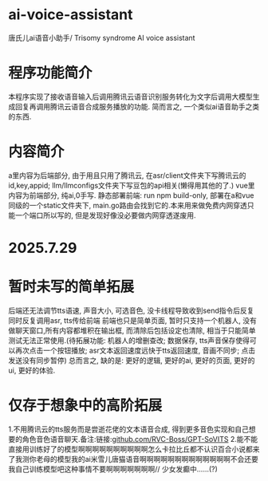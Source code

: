 # ai-voice-assistant
唐氏儿ai语音小助手/ Trisomy syndrome AI voice assistant

# 程序功能简介
本程序实现了接收语音输入后调用腾讯云语音识别服务转化为文字后调用大模型生成回复再调用腾讯云语音合成服务播放的功能.
简而言之, 一个类似ai语音助手之类的东西.

# 内容简介
a里内容为后端部分, 由于用且只用了腾讯云, 在asr/client文件夹下写腾讯云的id,key,appid; llm/llmconfigs文件夹下写豆包的api相关(懒得用其他的了.)
vue里内容为前端部分, 纯ai,0手写.
静态部署前端: run npm build-only, 部署在a和vue同级的一个static文件夹下, main.go路由会找到它的.本来用来做免费内网穿透只能一个端口所以写的, 但是发现好像没必要做内网穿透遂废用.

# 2025.7.29
# 暂时未写的简单拓展
后端还无法调节tts语速, 声音大小, 可选音色, 没卡线程导致收到send指令后反复同时反复调用asr, tts传给前端
前端也只是简单页面, 暂时只支持一个机器人, 没有做聊天窗口,所有内容都堆积在输出框, 而清除后包括设定也清除, 相当于只能简单测试无法正常使用.(待拓展功能: 机器人的增删查改; 数据保存, tts声音保存使得可以再次点击一个按钮播放; asr文本返回速度远快于tts返回速度, 音画不同步; 点击发送没有同步暂停)
总而言之, 缺的是: 更好的逻辑, 更好的ai, 更好的页面, 更好的ui, 更好的体验.

# 仅存于想象中的高阶拓展
1.不用腾讯云的tts服务而是尝逝花佬的文本语音合成, 得到更多音色实现和自己想要的角色音色语音聊天.备注:链接:[github.com/RVC-Boss/GPT-SoVITS](https://github.com/RVC-Boss/GPT-SoVITS)
2.能不能直接用训练好了的模型啊啊啊啊啊啊啊啊啊啊怎么卡拉比丘都不认识百合小说都来了我测你老母的模型我的ai米雪儿唐猫语音啊啊啊啊啊啊啊啊啊啊啊啊啊不会还要我自己训练模型吧这种事情不要啊啊啊啊啊啊啊// 少女发癫中......(?)

